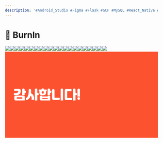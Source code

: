 ```yaml
---
description: '#Android_Studio #Figma #Flask #GCP #MySQL #React_Native #SQL'
---
```


# 👟 BurnIn

![](<../../../../.gitbook/assets/BurnIN최종발표 01.png>)![](<../../../../.gitbook/assets/BurnIN최종발표 02.png>)![](<../../../../.gitbook/assets/BurnIN최종발표 03 (1).png>)![](<../../../../.gitbook/assets/BurnIN최종발표 04 (1).png>)![](<../../../../.gitbook/assets/BurnIN최종발표 05 (1).png>)![](<../../../../.gitbook/assets/BurnIN최종발표 06 (1).png>)![](<../../../../.gitbook/assets/BurnIN최종발표 07 (1).png>)![](<../../../../.gitbook/assets/BurnIN최종발표 08 (1).png>)![](<../../../../.gitbook/assets/BurnIN최종발표 09 (1).png>)![](<../../../../.gitbook/assets/BurnIN최종발표 10 (1).png>)![](<../../../../.gitbook/assets/BurnIN최종발표 11 (1).png>)![](<../../../../.gitbook/assets/BurnIN최종발표 12 (1).png>)![](<../../../../.gitbook/assets/BurnIN최종발표 13 (1).png>)![](<../../../../.gitbook/assets/BurnIN최종발표 14 (1).png>)![](<../../../../.gitbook/assets/BurnIN최종발표 15 (1).png>)![](<../../../../.gitbook/assets/BurnIN최종발표 16 (1).png>)![](<../../../../.gitbook/assets/BurnIN최종발표 17 (1).png>)![](<../../../../.gitbook/assets/BurnIN최종발표 18 (1).png>)![](<../../../../.gitbook/assets/BurnIN최종발표 19 (1).png>)![](<../../../../.gitbook/assets/BurnIN최종발표 20 (1).png>)![](<../../../../.gitbook/assets/BurnIN최종발표 21 (1).png>)![](../../../../.gitbook/assets/image.png)
